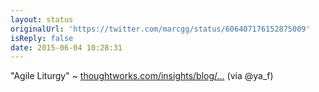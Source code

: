 ```yaml
---
layout: status
originalUrl: 'https://twitter.com/marcgg/status/606407176152875009'
isReply: false
date: 2015-06-04 10:28:31
---
```


"Agile Liturgy" ~ [thoughtworks.com/insights/blog/…](http://www.thoughtworks.com/insights/blog/agile-liturgy) (via @ya_f)
